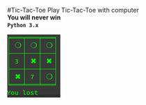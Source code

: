 #Tic-Tac-Toe
Play Tic-Tac-Toe with computer<br/>
<b>You will never win<b><br/><code>Python 3.x </code>

![header image](https://raw.githubusercontent.com/Developer-cyber/xo/main/Screenshot%20from%202020-12-04%2012-09-23.png)
